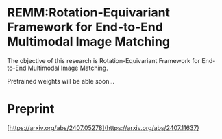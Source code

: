 # REMM:Rotation-Equivariant Framework for End-to-End Multimodal Image Matching
The objective of this research is Rotation-Equivariant Framework for End-to-End Multimodal Image Matching.

Pretrained weights will be able soon...

# Preprint
[https://arxiv.org/abs/2407.05278](https://arxiv.org/abs/2407.11637)
